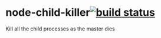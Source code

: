 node-child-killer[![build status](https://secure.travis-ci.org/kesla/node-child-killer.png)](http://travis-ci.org/kesla/node-child-killer)
=================

Kill all the child processes as the master dies
